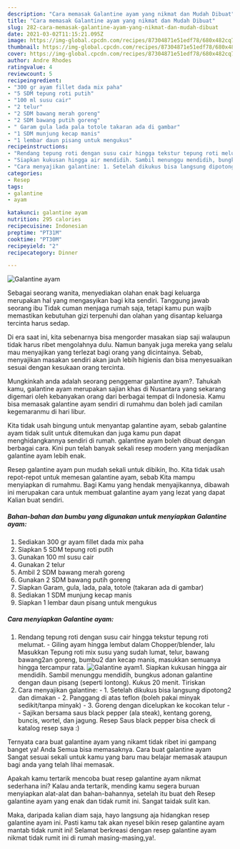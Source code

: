 ```yaml
---
description: "Cara memasak Galantine ayam yang nikmat dan Mudah Dibuat"
title: "Cara memasak Galantine ayam yang nikmat dan Mudah Dibuat"
slug: 282-cara-memasak-galantine-ayam-yang-nikmat-dan-mudah-dibuat
date: 2021-03-02T11:15:21.095Z
image: https://img-global.cpcdn.com/recipes/87304871e51edf78/680x482cq70/galantine-ayam-foto-resep-utama.jpg
thumbnail: https://img-global.cpcdn.com/recipes/87304871e51edf78/680x482cq70/galantine-ayam-foto-resep-utama.jpg
cover: https://img-global.cpcdn.com/recipes/87304871e51edf78/680x482cq70/galantine-ayam-foto-resep-utama.jpg
author: Andre Rhodes
ratingvalue: 4
reviewcount: 5
recipeingredient:
- "300 gr ayam fillet dada mix paha"
- "5 SDM tepung roti putih"
- "100 ml susu cair"
- "2 telur"
- "2 SDM bawang merah goreng"
- "2 SDM bawang putih goreng"
- " Garam gula lada pala totole takaran ada di gambar"
- "1 SDM munjung kecap manis"
- "1 lembar daun pisang untuk mengukus"
recipeinstructions:
- "Rendang tepung roti dengan susu cair hingga tekstur tepung roti melumat. Giling ayam hingga lembut dalam Chopper/blender, lalu Masukkan Tepung roti mix susu yang sudah lumat, telur, bawang bawang2an goreng, bumbu2 dan kecap manis, masukkan semuanya hingga tercampur rata."
- "Siapkan kukusan hingga air mendidih. Sambil menunggu mendidih, bungkus adonan galantine dengan daun pisang (seperti lontong). Kukus 20 menit. Tiriskan"
- "Cara menyajikan galantine: 1. Setelah dikukus bisa langsung dipotong2 dan dimakan 2. Panggang di atas teflon (boleh pakai minyak sedikit/tanpa minyak) 3. Goreng dengan dicelupkan ke kocokan telur  Sajikan bersama saus black pepper (ala steak), kentang goreng, buncis, wortel, dan jagung. Resep Saus black pepper bisa check di katalog resep saya :)"
categories:
- Resep
tags:
- galantine
- ayam

katakunci: galantine ayam 
nutrition: 295 calories
recipecuisine: Indonesian
preptime: "PT31M"
cooktime: "PT30M"
recipeyield: "2"
recipecategory: Dinner

---
```



![Galantine ayam](https://img-global.cpcdn.com/recipes/87304871e51edf78/680x482cq70/galantine-ayam-foto-resep-utama.jpg)

Sebagai seorang wanita, menyediakan olahan enak bagi keluarga merupakan hal yang mengasyikan bagi kita sendiri. Tanggung jawab seorang ibu Tidak cuman menjaga rumah saja, tetapi kamu pun wajib memastikan kebutuhan gizi terpenuhi dan olahan yang disantap keluarga tercinta harus sedap.

Di era  saat ini, kita sebenarnya bisa mengorder masakan siap saji walaupun tidak harus ribet mengolahnya dulu. Namun banyak juga mereka yang selalu mau menyajikan yang terlezat bagi orang yang dicintainya. Sebab, menyajikan masakan sendiri akan jauh lebih higienis dan bisa menyesuaikan sesuai dengan kesukaan orang tercinta. 



Mungkinkah anda adalah seorang penggemar galantine ayam?. Tahukah kamu, galantine ayam merupakan sajian khas di Nusantara yang sekarang digemari oleh kebanyakan orang dari berbagai tempat di Indonesia. Kamu bisa memasak galantine ayam sendiri di rumahmu dan boleh jadi camilan kegemaranmu di hari libur.

Kita tidak usah bingung untuk menyantap galantine ayam, sebab galantine ayam tidak sulit untuk ditemukan dan juga kamu pun dapat menghidangkannya sendiri di rumah. galantine ayam boleh dibuat dengan berbagai cara. Kini pun telah banyak sekali resep modern yang menjadikan galantine ayam lebih enak.

Resep galantine ayam pun mudah sekali untuk dibikin, lho. Kita tidak usah repot-repot untuk memesan galantine ayam, sebab Kita mampu menyiapkan di rumahmu. Bagi Kamu yang hendak menyajikannya, dibawah ini merupakan cara untuk membuat galantine ayam yang lezat yang dapat Kalian buat sendiri.

<!--inarticleads1-->

##### Bahan-bahan dan bumbu yang digunakan untuk menyiapkan Galantine ayam:

1. Sediakan 300 gr ayam fillet dada mix paha
1. Siapkan 5 SDM tepung roti putih
1. Gunakan 100 ml susu cair
1. Gunakan 2 telur
1. Ambil 2 SDM bawang merah goreng
1. Gunakan 2 SDM bawang putih goreng
1. Siapkan  Garam, gula, lada, pala, totole (takaran ada di gambar)
1. Sediakan 1 SDM munjung kecap manis
1. Siapkan 1 lembar daun pisang untuk mengukus




<!--inarticleads2-->

##### Cara menyiapkan Galantine ayam:

1. Rendang tepung roti dengan susu cair hingga tekstur tepung roti melumat. - Giling ayam hingga lembut dalam Chopper/blender, lalu Masukkan Tepung roti mix susu yang sudah lumat, telur, bawang bawang2an goreng, bumbu2 dan kecap manis, masukkan semuanya hingga tercampur rata.
<img src="https://img-global.cpcdn.com/steps/143e7570d1ece820/160x128cq70/galantine-ayam-langkah-memasak-1-foto.jpg" alt="Galantine ayam">1. Siapkan kukusan hingga air mendidih. Sambil menunggu mendidih, bungkus adonan galantine dengan daun pisang (seperti lontong). Kukus 20 menit. Tiriskan
1. Cara menyajikan galantine: - 1. Setelah dikukus bisa langsung dipotong2 dan dimakan - 2. Panggang di atas teflon (boleh pakai minyak sedikit/tanpa minyak) - 3. Goreng dengan dicelupkan ke kocokan telur -  - Sajikan bersama saus black pepper (ala steak), kentang goreng, buncis, wortel, dan jagung. Resep Saus black pepper bisa check di katalog resep saya :)




Ternyata cara buat galantine ayam yang nikamt tidak ribet ini gampang banget ya! Anda Semua bisa memasaknya. Cara buat galantine ayam Sangat sesuai sekali untuk kamu yang baru mau belajar memasak ataupun bagi anda yang telah lihai memasak.

Apakah kamu tertarik mencoba buat resep galantine ayam nikmat sederhana ini? Kalau anda tertarik, mending kamu segera buruan menyiapkan alat-alat dan bahan-bahannya, setelah itu buat deh Resep galantine ayam yang enak dan tidak rumit ini. Sangat taidak sulit kan. 

Maka, daripada kalian diam saja, hayo langsung aja hidangkan resep galantine ayam ini. Pasti kamu tak akan nyesel bikin resep galantine ayam mantab tidak rumit ini! Selamat berkreasi dengan resep galantine ayam nikmat tidak rumit ini di rumah masing-masing,ya!.

